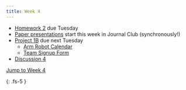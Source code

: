```yaml
---
title: Week 4
---
```

- [Homework 2](https://ucb-ee106.github.io/106b-sp23site/assets/hw/hw2.zip) due Tuesday 
- [Paper presentations](https://docs.google.com/spreadsheets/d/1R_x_skHDTk3o6-p1RcqvzdAZNXh3GBEzwrG-fD-mpQ0/edit#gid=490407880) start this week in Journal Club (synchronously!)
- [Project 1B](https://ucb-ee106.github.io/106b-sp23site/assets/proj/proj1b.pdf) due next Tuesday
    - [Arm Robot Calendar](https://calendar.google.com/calendar/u/0/selfsched?sstoken=UUI5cjdCWXBYRUlOfGRlZmF1bHR8OTZhMTUwZjIxMzJjNTk1ZDJhNjkwMzdkODQ4MjU5Yjk)
    - [Team Signup Form](https://docs.google.com/forms/d/e/1FAIpQLSflnxcwP4Bxc73h-jBlbQ1N-hy4L91Gf1KjwAhYKw1qs6_W5g/viewform)
- [Discussion 4](https://ucb-ee106.github.io/106b-sp23site/assets/disc/Discussion_4_Model_Predictive_Control.pdf)


<a href="#Week4">Jump to Week 4 </a>

{: .fs-5 }
